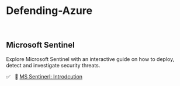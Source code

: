 <h1>Defending-Azure</h1>

<br>

<h2>Microsoft Sentinel</h2>
<p>Explore Microsoft Sentinel with an interactive guide on how to deploy, detect and investigate security threats.</p>


✅ &nbsp; 🔗 [MS Sentinerl: Introdcution](https://github.com/RosanaFSS/Defending-Azure/blob/Microsoft-Sentinel/Easy%20%F0%9F%94%97%20-%20MS%20Sentinel:%20Introduction.md)<br>
